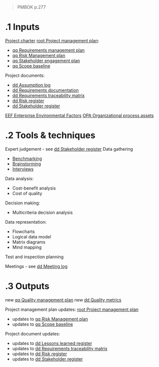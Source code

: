 > PMBOK p.277
# .1 Inputs
[Project charter](../Project%20charter.md)
[root Project management plan](../Project%20Management%20Plans/root%20Project%20management%20plan.md):
* [qq Requirements management plan](../Project%20Management%20Plans/qq%20Requirements%20management%20plan.md)
* [qq Risk Management plan](../Project%20Management%20Plans/qq%20Risk%20Management%20plan.md)
* [qq Stakeholder engagement plan](../Project%20Management%20Plans/qq%20Stakeholder%20engagement%20plan.md)
* [qq Scope baseline](../Project%20Management%20Plans/qq%20Scope%20baseline.md)

Project documents:
* [dd Assumption log](../Project%20Documents/dd%20Assumption%20log.md)
* [dd Requirements documentation](../Project%20Documents/dd%20Requirements%20documentation.md)
* [dd Requirements traceability matrix](../Project%20Documents/dd%20Requirements%20traceability%20matrix.md)
* [dd Risk register](../Project%20Documents/dd%20Risk%20register.md)
* [dd Stakeholder register](../Project%20Documents/dd%20Stakeholder%20register.md)

[EEF Enterprise Environmental Factors](../EEF%20Enterprise%20Environmental%20Factors.md)
[OPA Organizational process assets](../OPA%20Organizational%20process%20assets.md)

# .2 Tools & techniques
Expert judgement - see [dd Stakeholder register](../Project%20Documents/dd%20Stakeholder%20register.md)
Data gathering
* [Benchmarking](../Tools%20and%20techniques/Benchmarking.md)
* [Brainstorming](../Tools%20and%20techniques/Brainstorming.md)
* [Interviews](../Tools%20and%20techniques/Interviews.md)

Data analysis:
* Cost-benefit analysis
* Cost of quality

Decision making:
* Multicriteria decision analysis

Data representation:
* Flowcharts
* Logical data model
* Matrix diagrams
* Mind mapping

Test and inspection planning

Meetings - see [dd Meeting log](../Project%20Documents/dd%20Meeting%20log.md)

# .3 Outputs
new [qq Quality management plan](../Project%20Management%20Plans/qq%20Quality%20management%20plan.md)
new [dd Quality metrics](../Project%20Documents/dd%20Quality%20metrics.md)

Project management plan updates: [root Project management plan](../Project%20Management%20Plans/root%20Project%20management%20plan.md)
* updates to [qq Risk Management plan](../Project%20Management%20Plans/qq%20Risk%20Management%20plan.md)
* updates to [qq Scope baseline](../Project%20Management%20Plans/qq%20Scope%20baseline.md)


Project document updates:
* updates to [dd Lessons learned register](../Project%20Documents/dd%20Lessons%20learned%20register.md)
* updates to [dd Requirements traceability matrix](../Project%20Documents/dd%20Requirements%20traceability%20matrix.md)
* updates to [dd Risk register](../Project%20Documents/dd%20Risk%20register.md)
* updates to [dd Stakeholder register](../Project%20Documents/dd%20Stakeholder%20register.md)


